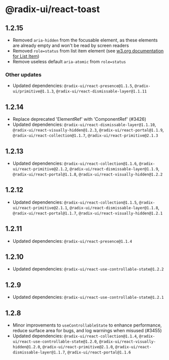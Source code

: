# @radix-ui/react-toast

## 1.2.15

- Removed `aria-hidden` from the focusable element, as these elements are already empty and won't be read by screen readers
- Removed `role=status` from list item element (see [w3.org documentation for List Item](https://www.w3.org/TR/html-aria/#docconformance))
- Remove useless default `aria-atomic` from `role=status`

### Other updates

- Updated dependencies: `@radix-ui/react-presence@1.1.5`, `@radix-ui/primitive@1.1.3`, `@radix-ui/react-dismissable-layer@1.1.11`

## 1.2.14

- Replace deprecated 'ElementRef' with 'ComponentRef' (#3426)
- Updated dependencies: `@radix-ui/react-dismissable-layer@1.1.10`, `@radix-ui/react-visually-hidden@1.2.3`, `@radix-ui/react-portal@1.1.9`, `@radix-ui/react-collection@1.1.7`, `@radix-ui/react-primitive@2.1.3`

## 1.2.13

- Updated dependencies: `@radix-ui/react-collection@1.1.6`, `@radix-ui/react-primitive@2.1.2`, `@radix-ui/react-dismissable-layer@1.1.9`, `@radix-ui/react-portal@1.1.8`, `@radix-ui/react-visually-hidden@1.2.2`

## 1.2.12

- Updated dependencies: `@radix-ui/react-collection@1.1.5`, `@radix-ui/react-primitive@2.1.1`, `@radix-ui/react-dismissable-layer@1.1.8`, `@radix-ui/react-portal@1.1.7`, `@radix-ui/react-visually-hidden@1.2.1`

## 1.2.11

- Updated dependencies: `@radix-ui/react-presence@1.1.4`

## 1.2.10

- Updated dependencies: `@radix-ui/react-use-controllable-state@1.2.2`

## 1.2.9

- Updated dependencies: `@radix-ui/react-use-controllable-state@1.2.1`

## 1.2.8

- Minor improvements to `useControllableState` to enhance performance, reduce surface area for bugs, and log warnings when misused (#3455)
- Updated dependencies: `@radix-ui/react-collection@1.1.4`, `@radix-ui/react-use-controllable-state@1.2.0`, `@radix-ui/react-visually-hidden@1.2.0`, `@radix-ui/react-primitive@2.1.0`, `@radix-ui/react-dismissable-layer@1.1.7`, `@radix-ui/react-portal@1.1.6`
